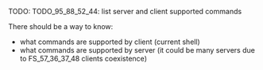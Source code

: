 
TODO: TODO_95_88_52_44: list server and client supported commands

There should be a way to know:
*   what commands are supported by client (current shell)
*   what commands are supported by server (it could be many servers due to FS_57_36_37_48 clients coexistence)


